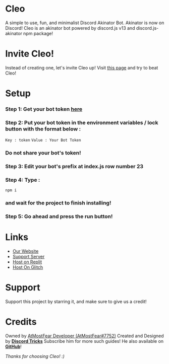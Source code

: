 # Cleo
A simple to use, fun, and minimalist Discord Akinator Bot. Akinator is now on Discord! Cleo is an akinator bot powered by discord.js v13 and discord.js-akinator npm package!

# Invite Cleo!
Instead of creating one, let's invite Cleo up! Visit [this page](https://discord.com/api/oauth2/authorize?client_id=915947566380765184&permissions=274878102593&scope=bot) and try to beat Cleo!

# Setup
### Step 1: Get your bot token [here](https://discord.com/developers/applications)
### Step 2: Put your bot token in the environment variables / lock button with the format below :

`Key : token`
`Value : Your Bot Token`

### Do not share your bot's token!
### Step 3: Edit your bot's prefix at index.js row number 23
### Step 4: Type :
`
npm i
`
### and wait for the project to finish installing!
### Step 5: Go ahead and press the run button!

# Links
- [Our Website](https://sites.google.com/view/atmostfeardevelopersite)
- [Support Server](https://discord.gg/6XSjbKBbJT)
- [Host on Replit](https://replit.com/github/RayZenYTBE/Cleo)
- [Host On Glitch](https://glitch.com/edit/#!/import/git?url=https://github.com/RayZenYTBE/Cleo)

# Support
Support this project by starring it, and make sure to give us a credit!

# Credits
Owned by [AtMostFear Developer (AtMostFear#7752)](https://sites.google.com/atmostfeardevelopersite)
Created and Designed by **[Discord Tricks](https://youtube.com/discordtricks)** Subscribe him for more such guides! He also available on **[GitHub](https://github.com/drstrangegithub)**!


*Thanks for choosing Cleo! :)*

